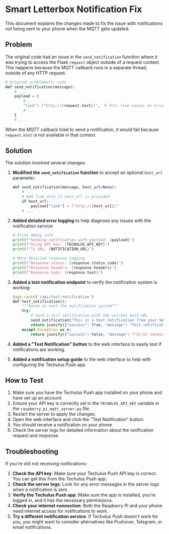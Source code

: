 # Smart Letterbox Notification Fix

This document explains the changes made to fix the issue with notifications not being sent to your phone when the MQTT gets updated.

## Problem

The original code had an issue in the `send_notification` function where it was trying to access the Flask `request` object outside of a request context. This happens because the MQTT callback runs in a separate thread, outside of any HTTP request.

```python
# Original problematic code
def send_notification(message):
    # ...
    payload = {
        # ...
        "link": f"http://{request.host}/",  # This line causes an error in MQTT context
        # ...
    }
    # ...
```

When the MQTT callback tried to send a notification, it would fail because `request.host` is not available in that context.

## Solution

The solution involved several changes:

1. **Modified the `send_notification` function** to accept an optional `host_url` parameter:
   ```python
   def send_notification(message, host_url=None):
       # ...
       # Add link only if host_url is provided
       if host_url:
           payload["link"] = f"http://{host_url}/"
       # ...
   ```

2. **Added detailed error logging** to help diagnose any issues with the notification service:
   ```python
   # Print debug info
   print(f"Sending notification with payload: {payload}")
   print(f"Using API key: {TECHULUS_API_KEY}")
   print(f"To URL: {NOTIFICATION_URL}")
   
   # More detailed response logging
   print(f"Response status: {response.status_code}")
   print(f"Response headers: {response.headers}")
   print(f"Response body: {response.text}")
   ```

3. **Added a test notification endpoint** to verify the notification system is working:
   ```python
   @app.route('/api/test-notification')
   def test_notification():
       """Route to test the notification system"""
       try:
           # Send a test notification with the current host URL
           send_notification("This is a test notification from your Smart Letterbox", request.host)
           return jsonify({"success": True, "message": "Test notification sent"})
       except Exception as e:
           return jsonify({"success": False, "message": f"Error sending notification: {str(e)}"})
   ```

4. **Added a "Test Notification" button** to the web interface to easily test if notifications are working.

5. **Added a notification setup guide** to the web interface to help with configuring the Techulus Push app.

## How to Test

1. Make sure you have the Techulus Push app installed on your phone and have set up an account.
2. Ensure your API key is correctly set in the `TECHULUS_API_KEY` variable in the `raspberry_pi_mqtt_server.py` file.
3. Restart the server to apply the changes.
4. Open the web interface and click the "Test Notification" button.
5. You should receive a notification on your phone.
6. Check the server logs for detailed information about the notification request and response.

## Troubleshooting

If you're still not receiving notifications:

1. **Check the API key**: Make sure your Techulus Push API key is correct. You can get this from the Techulus Push app.
2. **Check the server logs**: Look for any error messages in the server logs when a notification is sent.
3. **Verify the Techulus Push app**: Make sure the app is installed, you're logged in, and it has the necessary permissions.
4. **Check your internet connection**: Both the Raspberry Pi and your phone need internet access for notifications to work.
5. **Try a different notification service**: If Techulus Push doesn't work for you, you might want to consider alternatives like Pushover, Telegram, or email notifications.
